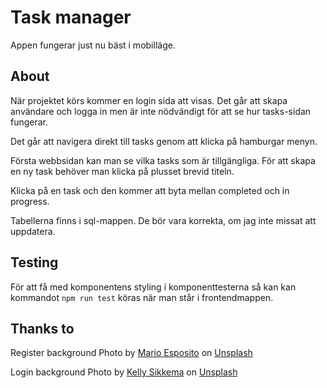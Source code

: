 # Task manager

Appen fungerar just nu bäst i mobilläge.

## About

När projektet körs kommer en login sida att visas. Det går att skapa användare och logga in men är inte nödvändigt för att se hur tasks-sidan fungerar.

Det går att navigera direkt till tasks genom att klicka på hamburgar menyn.

Första webbsidan kan man se vilka tasks som är tillgängliga. För att skapa en ny task behöver man klicka på plusset brevid titeln.

Klicka på en task och den kommer att byta mellan completed och in progress.

Tabellerna finns i sql-mappen. De bör vara korrekta, om jag inte missat att uppdatera.

## Testing

För att få med komponentens styling i komponenttesterna så kan kan kommandot `npm run test` köras när man står i frontendmappen.

## Thanks to

Register background Photo by <a href="https://unsplash.com/@shot__seeker?utm_content=creditCopyText&utm_medium=referral&utm_source=unsplash">Mario Esposito</a> on <a href="https://unsplash.com/photos/a-plane-flying-in-the-sky-over-a-forest-3lembc75Y5o?utm_content=creditCopyText&utm_medium=referral&utm_source=unsplash">Unsplash</a>

Login background Photo by <a href="https://unsplash.com/@kellysikkema?utm_content=creditCopyText&utm_medium=referral&utm_source=unsplash">Kelly Sikkema</a> on <a href="https://unsplash.com/photos/six-white-sticky-notes--1_RZL8BGBM?utm_content=creditCopyText&utm_medium=referral&utm_source=unsplash">Unsplash</a>

